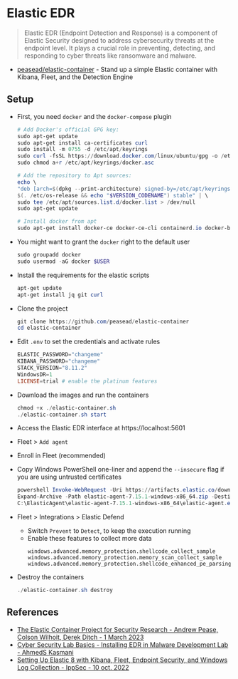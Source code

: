 # Elastic EDR

> Elastic EDR (Endpoint Detection and Response) is a component of Elastic Security designed to address cybersecurity threats at the endpoint level. It plays a crucial role in preventing, detecting, and responding to cyber threats like ransomware and malware. 

* [peasead/elastic-container](https://github.com/peasead/elastic-container) - Stand up a simple Elastic container with Kibana, Fleet, and the Detection Engine


## Setup

* First, you need `docker` and the `docker-compose` plugin
    ```ps1
    # Add Docker's official GPG key:
    sudo apt-get update
    sudo apt-get install ca-certificates curl
    sudo install -m 0755 -d /etc/apt/keyrings
    sudo curl -fsSL https://download.docker.com/linux/ubuntu/gpg -o /etc/apt/keyrings/docker.asc
    sudo chmod a+r /etc/apt/keyrings/docker.asc

    # Add the repository to Apt sources:
    echo \
    "deb [arch=$(dpkg --print-architecture) signed-by=/etc/apt/keyrings/docker.asc] https://download.docker.com/linux/ubuntu \
    $(. /etc/os-release && echo "$VERSION_CODENAME") stable" | \
    sudo tee /etc/apt/sources.list.d/docker.list > /dev/null
    sudo apt-get update

    # Install docker from apt
    sudo apt-get install docker-ce docker-ce-cli containerd.io docker-buildx-plugin docker-compose-plugin
    ```

* You might want to grant the `docker` right to the default user
    ```ps1
    sudo groupadd docker
    sudo usermod -aG docker $USER
    ```

* Install the requirements for the elastic scripts
    ```ps1
    apt-get update
    apt-get install jq git curl
    ```

* Clone the project
    ```ps1
    git clone https://github.com/peasead/elastic-container
    cd elastic-container
    ```

* Edit `.env` to set the credentials and activate rules
    ```ps1
    ELASTIC_PASSWORD="changeme"
    KIBANA_PASSWORD="changeme"
    STACK_VERSION="8.11.2"
    WindowsDR=1
    LICENSE=trial # enable the platinum features
    ```

* Download the images and run the containers
    ```ps1
    chmod +x ./elastic-container.sh
    ./elastic-container.sh start
    ```

* Access the Elastic EDR interface at https://localhost:5601 
* Fleet > `Add agent`
* Enroll in Fleet (recommended)
* Copy Windows PowerShell one-liner and append the `--insecure` flag if you are using untrusted certificates
    ```ps1
    powershell Invoke-WebRequest -Uri https://artifacts.elastic.co/downloads/beats/elastic-agent/elastic-agent-7.15.1-windows-x86_64.zip -outfile elastic-agent-7.15.1-windows-x86_64.zip
    Expand-Archive -Path elastic-agent-7.15.1-windows-x86_64.zip -DestinationPath C:\ElasticAgent
    C:\ElasticAgent\elastic-agent-7.15.1-windows-x86_64\elastic-agent.exe install -f --fleet-server-es={{ fleet_server_es }} --fleet-server-service-token={{ fleet_token }} --fleet-server-policy={{ fleet_policy }}
    ```

* Fleet > Integrations > Elastic Defend
    * Switch `Prevent` to `Detect`, to keep the execution running
    * Enable these features to collect more data
        ```
        windows.advanced.memory_protection.shellcode_collect_sample
        windows.advanced.memory_protection.memory_scan_collect_sample
        windows.advanced.memory_protection.shellcode_enhanced_pe_parsing
        ```

* Destroy the containers
    ```ps1
    ./elastic-container.sh destroy
    ```


## References

* [The Elastic Container Project for Security Research - Andrew Pease, Colson Wilhoit, Derek Ditch - 1 March 2023](https://www.elastic.co/security-labs/the-elastic-container-project)
* [Cyber Security Lab Basics - Installing EDR in Malware Development Lab - AhmedS Kasmani](https://www.youtube.com/watch?v=1luhjL7TN9U)
* [Setting Up Elastic 8 with Kibana, Fleet, Endpoint Security, and Windows Log Collection - IppSec - 10 oct. 2022](https://youtu.be/Ts-ofIVRMo4)